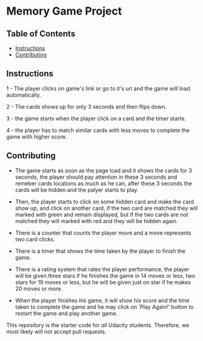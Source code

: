 # Memory Game Project

## Table of Contents

* [Instructions](#instructions)
* [Contributing](#contributing)

## Instructions

1 - The player clicks on game's link or go to it's url and the game will load automatically.

2 - The cards shows up for only 3 seconds and then flips down.

3 - the game starts when the player click on a card and the timer starts.

4 - the player has to match similar cards with less moves to complete the game with higher score.

## Contributing

- The game starts as soon as the page load and it shows the cards for 3 seconds, the player should pay attention in these 3 seconds and remeber cards locations as much as he can, after these 3 seconds the cards will be hidden and the palyer starts to play.

- Then, the player starts to click on some hidden card and make the card show up, and click on another card, if the two card are matched they will marked with green and remain displayed, but if the two cards are not matched they will marked with red and they will be hidden again.

- There is a counter that counts the player move and a move represents two card clicks.

- There is a timer that shows the time taken by the player to finish the game.

- There is a rating system that rates the player performance, the player will be given three stars if he finishes the game in 14 moves or less, two stars for 19 moves or less, but he will be given just on star if he makes 20 moves or more.

- When the player finishes his game, it will show his score and the time taken to complete the game and he may click on 'Play Again!' button to restart the game and play another game.

This repository is the starter code for _all_ Udacity students. Therefore, we most likely will not accept pull requests.


